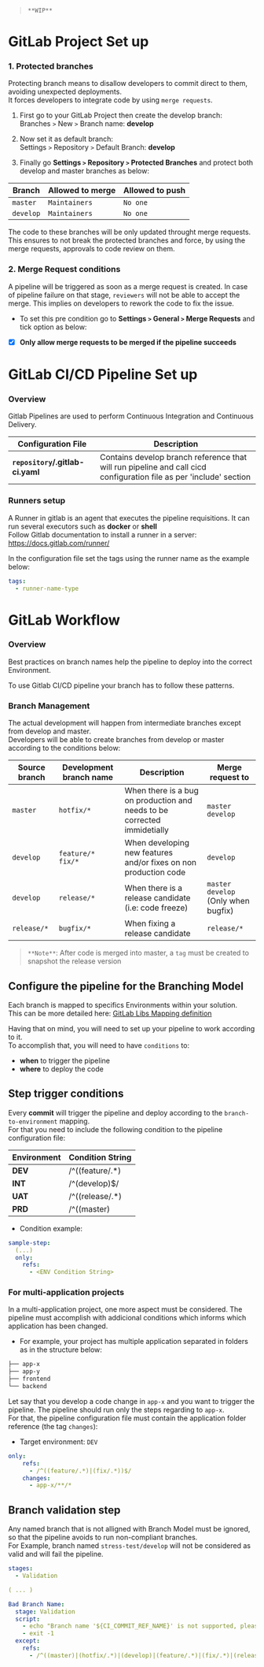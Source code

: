 > `**WIP**`

# GitLab Project Set up

### 1. Protected branches

Protecting branch means to disallow developers to commit direct to them, avoiding unexpected deployments.  
It forces developers to integrate code by using `merge requests`.

1. First go to your GitLab Project then create the develop branch:  
Branches `>` New `>` Branch name: **develop**  
2. Now set it as default branch:  
Settings `>` Repository `>` Default Branch: **develop**

3. Finally go **Settings `>` Repository `>` Protected Branches** and protect both develop and master branches as below:

|Branch|Allowed to merge|Allowed to push|
|-|-|-|
|`master`|`Maintainers`|`No one`|
|`develop`|`Maintainers`|`No one`|

The code to these branches will be only updated throught merge requests.  
This ensures to not break the protected branches and force, by using the merge requests, approvals to code review on them.

### 2. Merge Request conditions

A pipeline will be triggered as soon as a merge request is created. In case of pipeline failure on that stage, `reviewers` will not be able to accept the merge. This implies on developers to rework the code to fix the issue.

* To set this pre condition go to **Settings `>` General `>` Merge Requests** and tick option as below:
- [x] **Only allow merge requests to be merged if the pipeline succeeds**

# GitLab CI/CD Pipeline Set up

### Overview

Gitlab Pipelines are used to perform Continuous Integration and Continuous Delivery.

|**Configuration File**|**Description**|
|-|-|
**`repository`/.gitlab-ci.yaml**|Contains develop branch reference that will run pipeline and call cicd configuration file as per 'include' section|

### Runners setup 
A Runner in gitlab is an agent that executes the pipeline requisitions. It can run several executors such as **docker** or **shell**  
Follow Gitlab documentation to install a runner in a server: https://docs.gitlab.com/runner/

In the configuration file set the tags using the runner name as the example below:

``` yml
tags:
  - runner-name-type
```

# GitLab Workflow

### Overview
Best practices on branch names help the pipeline to deploy into the correct Environment.

To use Gitlab CI/CD pipeline your branch has to follow these patterns.

### Branch Management

The actual development will happen from intermediate branches except from develop and master.  
Developers will be able to create branches from develop or master according to the conditions below:

|Source branch|Development branch name|Description|Merge request to|
|-|-|-|-|
|`master`|`hotfix/*`|When there is a bug on production and needs to be corrected immidetially|`master`<br>`develop`|
|`develop`|`feature/*`<br>`fix/*`|When developing new features and/or fixes on non production code|`develop`|
|`develop`|`release/*`|When there is a release candidate (i.e: code freeze)|`master`<br>`develop` (Only when bugfix)|
|`release/*`|`bugfix/*`|When fixing a release candidate|`release/*`|

> `**Note**`: After code is merged into master, a `tag` must be created to snapshot the release version

## Configure the pipeline for the Branching Model

Each branch is mapped to specifics Environments within your solution.  
This can be more detailed here: [GitLab Libs Mapping definition](../README.md#git-environment-variables-mapping-definition)

Having that on mind, you will need to set up your pipeline to work according to it.  
To accomplish that, you will need to have `conditions` to:  
* **when** to trigger the pipeline
* **where** to deploy the code

## Step trigger conditions

Every **commit** will trigger the pipeline and deploy according to the `branch-to-environment` mapping.  
For that you need to include the following condition to the pipeline configuration file:

|Environment|Condition String|
|-|-|
|**DEV**| /^((feature/.*)|(fix/.*))$/```|
|**INT**| /^(develop)$/ |
|**UAT**| /^((release/.*)|(bugfix/.*))$/ |
|**PRD**| /^((master)|(hotfix/.*))$/ |

* Condition example:
```yaml
sample-step:
  (...)
  only:
    refs: 
      - <ENV Condition String>
```

### For multi-application projects

In a multi-application project, one more aspect must be considered. The pipeline must accomplish with addicional conditions which informs which application has been changed.  
* For example, your project has multiple application separated in folders as in the structure below:
``` sh
├── app-x
├── app-y
├── frontend
└── backend
```

Let say that you develop a code change in `app-x` and you want to trigger the pipeline. The pipeline should run only the steps regarding to `app-x`.  
For that, the pipeline configuration file must contain the application folder reference (the tag `changes`):
* Target environment: `DEV`
```yaml
only:
    refs: 
      - /^((feature/.*)|(fix/.*))$/
    changes: 
      - app-x/**/*
```

## Branch validation step

Any named branch that is not alligned with Branch Model must be ignored, so that the pipeline avoids to run non-compliant branches.  
For Example, branch named `stress-test/develop` will not be considered as valid and will fail the pipeline.

```yaml
stages:
  - Validation

( ... )

Bad Branch Name:
  stage: Validation
  script:
    - echo "Branch name '${CI_COMMIT_REF_NAME}' is not supported, please contact support and rename you branch!"
    - exit -1
  except:
    refs:
      - /^((master)|(hotfix/.*)|(develop)|(feature/.*)|(fix/.*)|(release/.*)|(bugfix/.*))$/
```
